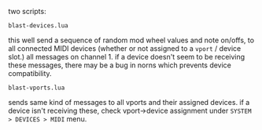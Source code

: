 two scripts:

`blast-devices.lua`

this well send a sequence of random mod wheel values and note on/offs, to all connected MIDI devices (whether or not assigned to a `vport` / device slot.) all messages on channel 1. if a device doesn't seem to be receiving these messages, there may be a bug in norns which prevents device compatibility.

`blast-vports.lua`

sends same kind of messages to all vports and their assigned devices. if a device isn't receiving these, check vport->device assignment under `SYSTEM > DEVICES > MIDI` menu.
